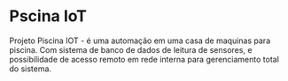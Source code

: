 # Pscina IoT
Projeto Piscina IOT - é uma automação em uma casa de maquinas para piscina. Com sistema de banco de dados de leitura de sensores, e possibilidade de acesso remoto em rede interna para gerenciamento total do sistema.
